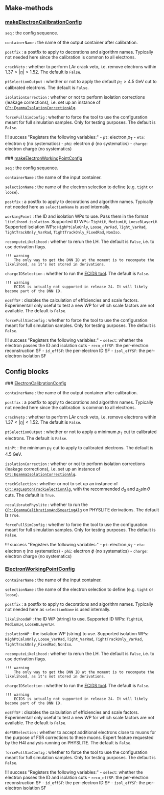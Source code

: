## Make-methods

### [makeElectronCalibrationConfig](https://acode-browser1.usatlas.bnl.gov/lxr/source/athena/PhysicsAnalysis/Algorithms/EgammaAnalysisAlgorithms/python/ElectronAnalysisConfig.py)

`seq`
:   the config sequence.

`containerName`
:   the name of the output container after calibration.

`postfix`
:   a postfix to apply to decorations and algorithm names. Typically not needed here since the calibration is common to all electrons.

`crackVeto`
:   whether to perform LAr crack veto, i.e. remove electrons within $1.37<\vert\eta\vert<1.52$. The default is `False`.

`ptSelectionOutput`
:   whether or not to apply the default $p_\mathrm{T} > 4.5$ GeV cut to calibrated electrons. The default is `False`.

`isolationCorrection`
:   whether or not to perform isolation corrections (leakage corrections), i.e. set up an instance of [`CP::EgammaIsolationCorrectionAlg`](https://acode-browser1.usatlas.bnl.gov/lxr/source/athena/PhysicsAnalysis/Algorithms/EgammaAnalysisAlgorithms/Root/EgammaIsolationCorrectionAlg.cxx).

`forceFullSimConfig`
:   whether to force the tool to use the configuration meant for full simulation samples. Only for testing purposes. The default is `False`.

!!! success "Registers the following variables:"
    - `pt`: electron $p_\mathrm{T}$
    - `eta`: electron $\eta$ (no systematics)
    - `phi`: electron $\phi$ (no systematics)
    - `charge`: electron charge (no systematics)

### [makeElectronWorkingPointConfig](https://acode-browser1.usatlas.bnl.gov/lxr/source/athena/PhysicsAnalysis/Algorithms/EgammaAnalysisAlgorithms/python/ElectronAnalysisConfig.py)

`seq`
:   the config sequence.

`containerName`
:   the name of the input container.

`selectionName`
:   the name of the electron selection to define (e.g. `tight` or `loose`).

`postfix`
:   a postfix to apply to decorations and algorithm names. Typically not needed here as `selectionName` is used internally.

`workingPoint`
:   the ID and isolation WPs to use. Pass them in the format `likelihood.isolation`. Supported ID WPs: `TightLH`, `MediumLH`, `LooseBLayerLH`. Supported isolation WPs: `HighPtCaloOnly`, `Loose_VarRad`, `Tight_VarRad`, `TightTrackOnly_VarRad`, `TightTrackOnly_FixedRad`, `NonIso`.

`recomputeLikelihood`
:   whether to rerun the LH. The default is `False`, i.e. to use derivation flags.

    !!! warning
        The only way to get the DNN ID at the moment is to recompute the likelihood, as it's not stored in derivations.

`chargeIDSelection`
:   whether to run the [ECIDS tool](https://acode-browser1.usatlas.bnl.gov/lxr/source/athena/PhysicsAnalysis/ElectronPhotonID/ElectronPhotonSelectorTools/Root/AsgElectronChargeIDSelectorTool.cxx?v=21.2). The default is `False`.

    !!! warning
        ECIDS is actually not supported in release 24. It will likely become part of the DNN ID.

`noEffSF`
:   disables the calculation of efficiencies and scale factors. Experimental! only useful to test a new WP for which scale factors are not available. The default is `False`.

`forceFullSimConfig`
:   whether to force the tool to use the configuration meant for full simulation samples. Only for testing purposes. The default is `False`.

!!! success "Registers the following variables:"
    - `select`: whether the electron passes the ID and isolation cuts
    - `reco_effSF`: the per-electron reconstruction SF
    - `id_effSF`: the per-electron ID SF
    - `isol_effSF`: the per-electron isolation SF

## Config blocks

### [ElectronCalibrationConfig](https://acode-browser1.usatlas.bnl.gov/lxr/source/athena/PhysicsAnalysis/Algorithms/EgammaAnalysisAlgorithms/python/ElectronAnalysisConfig.py)

`containerName`
:   the name of the output container after calibration.

`postfix`
:   a postfix to apply to decorations and algorithm names. Typically not needed here since the calibration is common to all electrons.

`crackVeto`
:   whether to perform LAr crack veto, i.e. remove electrons within $1.37<\vert\eta\vert<1.52$. The default is `False`.

`ptSelectionOutput`
:   whether or not to apply a minimum $p_\mathrm{T}$ cut to calibrated electrons. The default is `False`.

`minPt`
:   the minimum $p_\mathrm{T}$ cut to apply to calibrated electrons. The default is 4.5 GeV.

`isolationCorrection`
:   whether or not to perform isolation corrections (leakage corrections), i.e. set up an instance of [`CP::EgammaIsolationCorrectionAlg`](https://acode-browser1.usatlas.bnl.gov/lxr/source/athena/PhysicsAnalysis/Algorithms/EgammaAnalysisAlgorithms/Root/EgammaIsolationCorrectionAlg.cxx).

`trackSelection`
:   whether or not to set up an instance of [`CP::AsgLeptonTrackSelectionAlg`](https://acode-browser1.usatlas.bnl.gov/lxr/source/athena/PhysicsAnalysis/Algorithms/AsgAnalysisAlgorithms/Root/AsgLeptonTrackSelectionAlg.cxx), with the recommended $d_0$ and $z_0\sin\theta$ cuts. The default is `True`.

`recalibratePhyslite`
:   whether to run the [`CP::EgammaCalibrationAndSmearingAlg`](https://acode-browser1.usatlas.bnl.gov/lxr/source/athena/PhysicsAnalysis/Algorithms/EgammaAnalysisAlgorithms/Root/EgammaCalibrationAndSmearingAlg.cxx) on PHYSLITE derivations. The default is `True`.

`forceFullSimConfig`
:   whether to force the tool to use the configuration meant for full simulation samples. Only for testing purposes. The default is `False`.

!!! success "Registers the following variables:"
    - `pt`: electron $p_\mathrm{T}$
    - `eta`: electron $\eta$ (no systematics)
    - `phi`: electron $\phi$ (no systematics)
    - `charge`: electron charge (no systematics)

### [ElectronWorkingPointConfig](https://acode-browser1.usatlas.bnl.gov/lxr/source/athena/PhysicsAnalysis/Algorithms/EgammaAnalysisAlgorithms/python/ElectronAnalysisConfig.py)

`containerName`
:   the name of the input container.

`selectionName`
:   the name of the electron selection to define (e.g. `tight` or `loose`).

`postfix`
:   a postfix to apply to decorations and algorithm names. Typically not needed here as `selectionName` is used internally.

`likelihoodWP`
:   the ID WP (string) to use. Supported ID WPs: `TightLH`, `MediumLH`, `LooseBLayerLH`. 

`isolationWP`
:   the isolation WP (string) to use. Supported isolation WPs: `HighPtCaloOnly`, `Loose_VarRad`, `Tight_VarRad`, `TightTrackOnly_VarRad`, `TightTrackOnly_FixedRad`, `NonIso`.

`recomputeLikelihood`
:   whether to rerun the LH. The default is `False`, i.e. to use derivation flags.

    !!! warning
        The only way to get the DNN ID at the moment is to recompute the likelihood, as it's not stored in derivations.

`chargeIDSelection`
:   whether to run the [ECIDS tool](https://acode-browser1.usatlas.bnl.gov/lxr/source/athena/PhysicsAnalysis/ElectronPhotonID/ElectronPhotonSelectorTools/Root/AsgElectronChargeIDSelectorTool.cxx?v=21.2). The default is `False`.

    !!! warning
        ECIDS is actually not supported in release 24. It will likely become part of the DNN ID.

`noEffSF`
:   disables the calculation of efficiencies and scale factors. Experimental! only useful to test a new WP for which scale factors are not available. The default is `False`.

`doFSRSelection`
:   whether to accept additional electrons close to muons for the purpose of FSR corrections to these muons. Expert feature requested by the H4l analysis running on PHYSLITE. The default is `False`.

`forceFullSimConfig`
:   whether to force the tool to use the configuration meant for full simulation samples. Only for testing purposes. The default is `False`.

!!! success "Registers the following variables:"
    - `select`: whether the electron passes the ID and isolation cuts
    - `reco_effSF`: the per-electron reconstruction SF
    - `id_effSF`: the per-electron ID SF
    - `isol_effSF`: the per-electron isolation SF